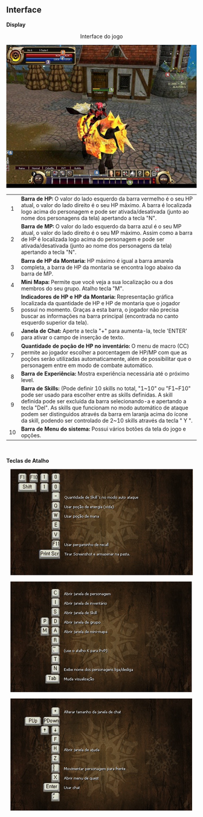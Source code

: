 ## Interface

<html>
  <head>
    <meta charset="utf-8" />
    <meta name="viewport" content="width=device-width" />
  </head>
  <body>

<p><strong>Display</strong></p>

<p align="center">Interface do jogo</p>
<p align="center">
<img src="./interface-files/wyd_img_interface.jpg" />
</p>


<table align="center" border="0" cellpadding="10" cellspacing="10">
<tr>
<td align="center">1</td>
<td><strong>Barra de HP:</strong> O valor do lado esquerdo da barra vermelho é o seu HP atual, o valor do lado direito é o seu HP máximo. A barra é localizada logo acima do personagem e pode ser ativada/desativada (junto ao nome dos personagens da tela) apertando a tecla "N".</td>
</tr>
<tr>
<td align="center">2</td>
<td><strong>Barra de MP:</strong> O valor do lado esquerdo da barra azul é o seu MP atual, o valor do lado direito é o seu MP máximo. Assim como a barra de HP é localizada logo acima do personagem e pode ser ativada/desativada (junto ao nome dos personagens da tela) apertando a tecla "N".</td>
</tr >
<tr>
<td align="center">3</td>
<td><strong>Barra de HP da Montaria:</strong> HP máximo é igual a barra amarela completa, a barra de HP da montaria se encontra logo abaixo da barra de MP.</td>
</tr>
<tr>
<td  align="center">4</td>
<td><strong>Mini Mapa:</strong> Permite que você veja a sua localização ou a dos membros do seu grupo. Atalho tecla "M".</td>
</tr >
<tr>
<td  align="center">5</td>
<td><strong>Indicadores de HP e HP da Montaria:</strong> Representação gráfica localizada da quantidade de HP e HP de montaria que o jogador possui no momento. Graças a esta barra, o jogador não precisa buscar as informações na barra principal (encontrada no canto esquerdo superior da tela).</td>
</tr>
<tr>
<td align="center">6</td>
<td><strong>Janela de Chat:</strong> Aperte a tecla "+" para aumenta-la, tecle 'ENTER' para ativar o campo de inserção de texto.</td>
</tr >
<tr>
<td align="center">7</td>
<td><strong>Quantidade de poção de HP no inventário:</strong> O menu de macro (CC) permite ao jogador escolher a porcentagem de HP/MP com que as poções serão utilizadas automaticamente, além de possibilitar que o personagem entre em modo de combate automático.</td>
</tr>
<tr>
<td align="center">8</td>
<td><strong>Barra de Experiência:</strong> Mostra experiência necessária até o próximo level.</td>
</tr >
<tr>
<td align="center">9</td>
<td><strong>Barra de Skills:</strong> (Pode definir 10 skills no total, "1~10" ou "F1~F10" pode ser usado para escolher entre as skills definidas. A skill definida pode ser excluída da barra selecionando-a e apertando a tecla "Del". As skills que funcionam no modo automático de ataque podem ser distinguidos através da barra em laranja acima do ícone da skill, podendo ser controlado de 2~10 skills através da tecla " Y ".</td>
</tr>
<tr>
<td align="center">10</td>
<td><strong>Barra de Menu do sistema:</strong> Possui vários botões da tela do jogo e opções.</td>
</tr >
</table>
<br>
<p><strong>Teclas de Atalho</strong></p>
<p align="center">
<img src="./interface-files/wyd_img_teclas_atalho_1.jpg"/>
</p>
<p align="center">
<img src="./interface-files/wyd_img_teclas_atalho_2.jpg"/>
</p>
<p align="center">
<img src="./interface-files/wyd_img_teclas_atalho_3.jpg"/>
</p>
		
  </body>
</html>